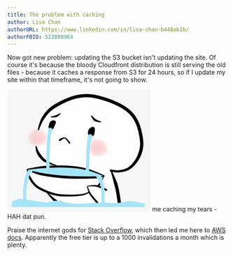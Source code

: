 ```yaml
---
title: The problem with caching 
author: Lisa Chan
authorURL: https://www.linkedin.com/in/lisa-chan-b448ab1b/
authorFBID: 522880964
---
```


Now got new problem: updating the S3 bucket isn't updating the site. Of course it's because the bloody Cloudfront distribution is still serving the old files  - because it caches a response from S3 for 24 hours, so if I update my site within that timeframe, it's not going to show. 

<!--truncate-->

![cry](assets/cry.png)
me caching my tears - HAH dat pun.

Praise the internet gods for [Stack Overflow](https://stackoverflow.com/questions/30154461/aws-cloudfront-not-updating-on-update-of-files-in-s3), which then led me here to [AWS docs](https://docs.aws.amazon.com/AmazonCloudFront/latest/DeveloperGuide/Invalidation.html). Apparently the free tier is up to a 1000 invalidations a month which is plenty. 